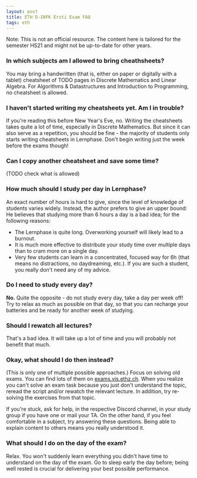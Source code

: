 ```yaml
---
layout: post
title: ETH D-INFK Ersti Exam FAQ
tags: eth
---
```


Note: This is not an official resource. The content here is tailored for the semester HS21 and might not be up-to-date for other years.

### In which subjects am I allowed to bring cheathsheets?

You may bring a handwritten (that is, either on paper or digitally with a tablet) cheatsheet of TODO pages in Discrete Mathematics and Linear Algebra. For Algorithms & Datastructures and Introduction to Programming, no cheatsheet is allowed.

### I haven't started writing my cheatsheets yet. Am I in trouble?
If you're reading this before New Year's Eve, no. Writing the cheatsheets takes quite a lot of time, especially in Discrete Mathematics. But since it can also serve as a repetition, you should be fine - the majority of students only starts writing cheatsheets in Lernphase. Don't begin writing just the week before the exams though!

### Can I copy another cheatsheet and save some time?
(TODO check what is allowed)

### How much should I study per day in Lernphase?
An exact number of hours is hard to give, since the level of knowledge of students varies widely. Instead, the author prefers to give an upper bound: He believes that studying more than 6 hours a day is a bad idea; for the following reasons:
- The Lernphase is quite long. Overworking yourself will likely lead to a burnout.
- It is much more effective to distribute your study time over multiple days than to cram more on a single day.
- Very few students can learn in a concentrated, focused way for 6h (that means no distractions, no daydreaming, etc.). If you are such a student, you really don't need any of my advice.

### Do I need to study every day?
**No.** Quite the opposite - do not study every day, take a day per week off! Try to relax as much as possible on that day, so that you can recharge your batteries and be ready for another week of studying.

### Should I rewatch all lectures?
That's a bad idea. It will take up a lot of time and you will probably not benefit that much.

### Okay, what should I do then instead?
(This is only one of multiple possible approaches.) Focus on solving old exams. You can find lots of them on [exams.vis.ethz.ch](https://exams.vis.ethz.ch). When you realize you can't solve an exam task because you just don't understand the topic, reread the script and/or rewatch the relevant lecture. In addition, try re-solving the exercises from that topic.

If you're stuck, ask for help, in the respective Discord channel, in your study group if you have one or mail your TA. On the other hand, if you feel comfortable in a subject, try answering these questions. Being able to explain content to others means you really understood it.

### What should I do on the day of the exam?
Relax. You won't suddenly learn everything you didn't have time to understand on the day of the exam. Go to sleep early the day before; being well rested is crucial for delivering your best possible performance.